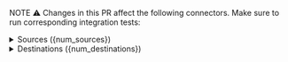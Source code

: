
NOTE ⚠️ Changes in this PR affect the following connectors. Make sure to run corresponding integration tests:

<details>
<summary>
Sources ({num_sources})

</summary>

{sources}

</details>

<details>
<summary>
Destinations ({num_destinations})

</summary>

{destinations}

</details>

